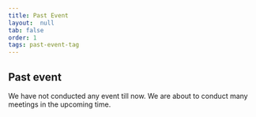 ```yaml
---
title: Past Event
layout:  null
tab: false
order: 1
tags: past-event-tag
---
```


## Past event

We have not conducted any event till now. We are about to conduct many meetings in the upcoming time.

